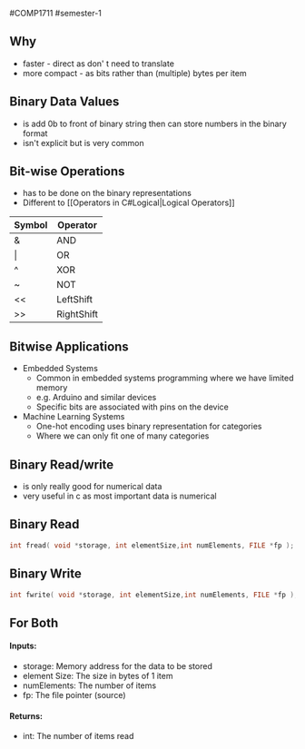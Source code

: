 #COMP1711 #semester-1 
## Why
- faster - direct as don' t need to translate
- more compact - as bits rather than (multiple) bytes per item

## Binary Data Values
- is add 0b to front of binary string then can store numbers in the binary format
- isn't explicit but is very common

## Bit-wise Operations
- has to be done on the binary representations
- Different to [[Operators in C#Logical|Logical Operators]]

| Symbol | Operator   |
| ------ | ---------- |
| &      | AND        |
| \|     | OR         |
| ^      | XOR        |
| ~      | NOT        |
| <<     | LeftShift  |
| >>     | RightShift |

## Bitwise Applications
- Embedded Systems
	- Common in embedded systems programming where we have limited memory
	- e.g. Arduino and similar devices
	- Specific bits are associated with pins on the device
- Machine Learning Systems
	- One-hot encoding uses binary representation for categories
	- Where we can only fit one of many categories

## Binary Read/write
- is only really good for numerical data
- very useful in c as most important data is numerical

## Binary Read
```c
int fread( void *storage, int elementSize,int numElements, FILE *fp );
```

## Binary Write
```c
int fwrite( void *storage, int elementSize,int numElements, FILE *fp );
```

## For Both
#### Inputs:
- storage:  Memory address for the data to be stored 
- element Size:  The size in bytes of 1 item 
- numElements: The number of items
- fp: The file pointer (source)
#### Returns:
- int: The number of items read